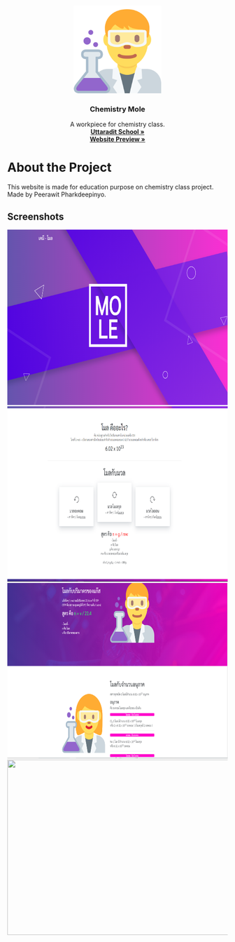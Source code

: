 <p align="center">
  <a href="https://github.com/feelingzexe">
    <img src="img/scientist.png" width="200" height="200">
  </a>
  <h3 align="center">Chemistry Mole</h3>
  <p align="center">
    A workpiece for chemistry class.
    <br />
    <a href="https://utd.ac.th/" target="_blank"><strong>Uttaradit School »</strong></a><br>
    <a href="https://feelingzexe.github.io/chemistrymole" target="_blank"><strong>Website Preview »</strong></a><br>
  </p>
</p>

# About the Project
This website is made for education purpose on chemistry class project.<br>
Made by Peerawit Pharkdeepinyo.

## Screenshots
<p align="center">
<img src="screenshots/Screenshot_1.png" width="900" height="400">
<img src="screenshots/Screenshot_2.png" width="900" height="400">
<img src="screenshots/Screenshot_3.png" width="900" height="400">
<img src="screenshots/Screenshot_4.png" width="900" height="400">
</p>
